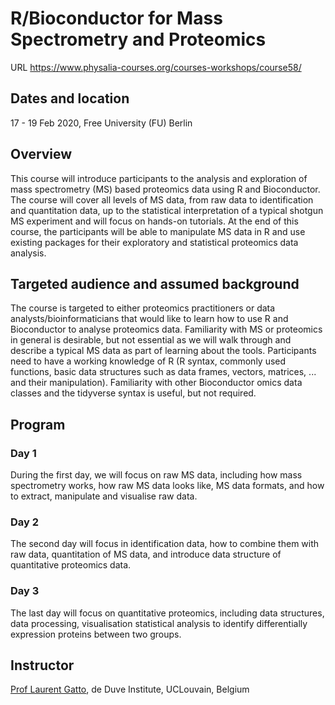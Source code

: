 # R/Bioconductor for Mass Spectrometry and Proteomics

URL https://www.physalia-courses.org/courses-workshops/course58/

## Dates and location

17 - 19 Feb 2020, Free University (FU) Berlin

## Overview

This course will introduce participants to the analysis and
exploration of mass spectrometry (MS) based proteomics data using R
and Bioconductor. The course will cover all levels of MS data, from
raw data to identification and quantitation data, up to the
statistical interpretation of a typical shotgun MS experiment and will
focus on hands-on tutorials. At the end of this course, the
participants will be able to manipulate MS data in R and use existing
packages for their exploratory and statistical proteomics data
analysis.

## Targeted audience and assumed background

The course is targeted to either proteomics practitioners or data
analysts/bioinformaticians that would like to learn how to use R and
Bioconductor to analyse proteomics data. Familiarity with MS or
proteomics in general is desirable, but not essential as we will walk
through and describe a typical MS data as part of learning about the
tools. Participants need to have a working knowledge of R (R syntax,
commonly used functions, basic data structures such as data frames,
vectors, matrices, ... and their manipulation). Familiarity with other
Bioconductor omics data classes and the tidyverse syntax is useful,
but not required.

## Program

### Day 1

During the first day, we will focus on raw MS data, including how mass
spectrometry works, how raw MS data looks like, MS data formats, and
how to extract, manipulate and visualise raw data.

### Day 2

The second day will focus in identification data, how to combine them
with raw data, quantitation of MS data, and introduce data structure
of quantitative proteomics data.

### Day 3

The last day will focus on quantitative proteomics, including data
structures, data processing, visualisation statistical analysis to
identify differentially expression proteins between two groups.

## Instructor

[Prof Laurent Gatto](https://lgatto.github.io/about/), de Duve Institute, UCLouvain, Belgium
